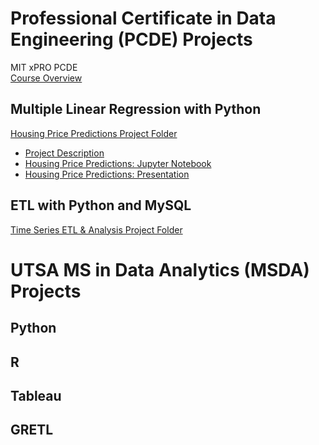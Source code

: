# Professional Certificate in Data Engineering (PCDE) Projects

MIT xPRO PCDE  
<a href="https://github.com/LaineGH6042/PCDE/blob/main/README.md">Course Overview</a>

## Multiple Linear Regression with Python

<a href="https://github.com/LaineGH6042/PCDE/tree/main/PythonLinearRegression">Housing Price Predictions Project Folder</a>  
* <a href="https://github.com/LaineGH6042/PCDE/blob/main/PythonLinearRegression/ProjectDescription">Project Description</a>  
* <a href="https://github.com/LaineGH6042/PCDE/blob/main/PythonLinearRegression/pcdeProject1_HousingPricePredictions.ipynb">Housing Price Predictions: Jupyter Notebook</a>  
* <a href="https://github.com/LaineGH6042/PCDE/blob/main/PythonLinearRegression/pcdeProject1_HousingPricePresentation.pptx">Housing Price Predictions: Presentation</a>  

## ETL with Python and MySQL

<a href="">Time Series ETL & Analysis Project Folder</a>


# UTSA MS in Data Analytics (MSDA) Projects

## Python

## R

## Tableau

## GRETL


